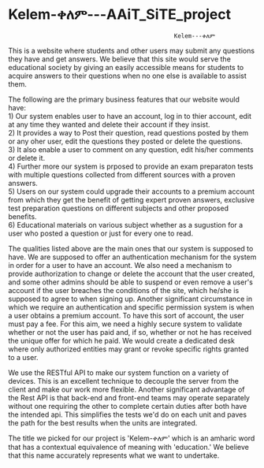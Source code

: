 # Kelem-ቀለም---AAiT_SiTE_project
                                                   Kelem---ቀለም
 This is a website where students and other users may submit any questions they have and get answers. We believe that this site would serve the educational society by giving an easily accessible means for students to acquire answers to their questions when no one else is available to assist them.

The following are the primary business features that our website would have: <br />
           1) Our system enables user to have an account, log in to thier account, edit at any time they wanted and delete their account if they insist.<br />
           2) It provides a way to Post their question, read questions posted by them or any oher user, edit the questions they posted or delete the questions.<br />
           3) It also enable a user to comment on any question, edit his/her comments or delete it.<br />
           4) Further more our system is prposed to provide an exam preparaton tests with multiple questions collected from different sources with a proven answers.<br />
           5) Users on our system could upgrade their accounts to a premium account from which they get the benefit of getting expert proven answers, exclusive test preparation                 questions on different subjects and other proposed benefits.<br />
           6) Educational materials on various subject whether as a sugustion for a user who posted a question or just for every one to read.<br />
           
The qualities listed above are the main ones that our system is supposed to have. We are supposed to offer an authentication mechanism for the system in order for a user to have an account. We also need a mechanism to provide authorization to change or delete the account that the user created, and some other admins should be able to suspend or even remove a user's account if the user breaches the conditions of the site, which he/she is supposed to agree to when signing up. Another significant circumstance in which we require an authentication and specific permission system is when a user obtains a premium account. To have this sort of account, the user must pay a fee. For this aim, we need a highly secure system to validate whether or not the user has paid and, if so, whether or not he has received the unique offer for which he paid. We would create a dedicated desk where only authorized entities may grant or revoke specific rights granted to a user. 

We use the RESTful API to make our system function on a variety of devices. This is an excellent technique to decouple the server from the client and make our work more flexible.
Another significant advantage of the Rest API is that back-end and front-end teams may operate separately without one requiring the other to complete certain duties after both have the intended api. This simplifies the tests we'd do on each unit and paves the path for the best results when the units are integrated. 
         
The title we picked for our project is 'Kelem-ቀለም' which is an amharic word that has a contextual equivalence of meaning with 'education.' We believe that this name accurately represents what we want to undertake. 
